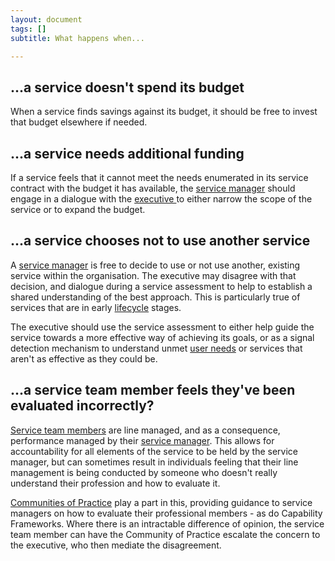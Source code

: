 ```yaml
---
layout: document
tags: []
subtitle: What happens when...

---
```

## ...a service doesn't spend its budget

When a service finds savings against its budget, it should be free to invest that budget elsewhere if needed.

## ...a service needs additional funding

If a service feels that it cannot meet the needs enumerated in its service contract with the budget it has available, the [service manager](/service-manager/) should engage in a dialogue with the [executive ](/executive/)to either narrow the scope of the service or to expand the budget.

## ...a service chooses not to use another service

A [service manager](/service-manager/) is free to decide to use or not use another, existing service within the organisation. The executive may disagree with that decision, and dialogue during a service assessment to help to establish a shared understanding of the best approach. This is particularly true of services that are in early [lifecycle](/lifecycle/) stages.

The executive should use the service assessment to either help guide the service towards a more effective way of achieving its goals, or as a signal detection mechanism to understand unmet [user needs](/user-needs/) or services that aren't as effective as they could be.

## ...a service team member feels they've been evaluated incorrectly?

[Service team members](/service-team-members/) are line managed, and as a consequence, performance managed by their [service manager](/service-manager/). This allows for accountability for all elements of the service to be held by the service manager, but can sometimes result in individuals feeling that their line management is being conducted by someone who doesn't really understand their profession and how to evaluate it.

[Communities of Practice](/community-of-practice/) play a part in this, providing guidance to service managers on how to evaluate their professional members - as do Capability Frameworks. Where there is an intractable difference of opinion, the service team member can have the Community of Practice escalate the concern to the executive, who then mediate the disagreement.
